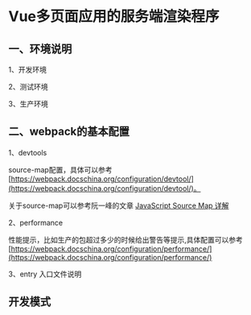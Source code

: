 

# Vue多页面应用的服务端渲染程序

## 一、环境说明

1、开发环境

2、测试环境

3、生产环境

## 二、webpack的基本配置

1、devtools

source-map配置，具体可以参考[https://webpack.docschina.org/configuration/devtool/](https://webpack.docschina.org/configuration/devtool/)。

关于source-map可以参考阮一峰的文章 [JavaScript Source Map 详解](http://www.ruanyifeng.com/blog/2013/01/javascript_source_map.htmlhttp://www.ruanyifeng.com/blog/2013/01/javascript_source_map.html)

2、performance

性能提示，比如生产的包超过多少的时候给出警告等提示,具体配置可以参考[https://webpack.docschina.org/configuration/performance/](https://webpack.docschina.org/configuration/performance/)

3、entry 入口文件说明

## 开发模式


